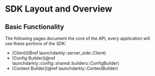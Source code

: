 # SDK Layout and Overview

## Basic Functionality

The following pages document the core of the API, every application will use these portions of the SDK:

- [Client](@ref launchdarkly::server_side::Client)
- [Config Builder](@ref launchdarkly::config::shared::builders::ConfigBuilder)
- [Context Builder](@ref launchdarkly::ContextBuilder)
